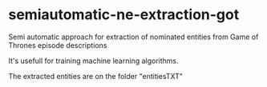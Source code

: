 # semiautomatic-ne-extraction-got
Semi automatic approach for extraction of nominated entities from Game of Thrones episode descriptions

It's usefull for training machine learning algorithms.

The extracted entities are on the folder "entitiesTXT"
